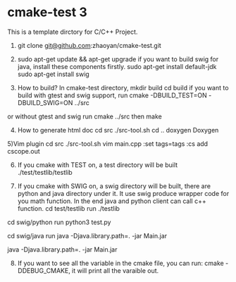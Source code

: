 # cmake-test 3
This is a template dirctory for C/C++ Project. 

1) git clone git@github.com:zhaoyan/cmake-test.git

2) sudo apt-get update && apt-get upgrade
if you want to build swig for java, install these components firstly. 
sudo apt-get install default-jdk
sudo apt-get install swig

3) How to build?
In cmake-test directory, mkdir build
cd build
if you want to build with gtest and swig support, run
cmake -DBUILD_TEST=ON -DBUILD_SWIG=ON ../src

or without gtest and swig run
cmake ../src
then
make

4) How to generate html doc
cd src
./src-tool.sh
cd ..
doxygen Doxygen

5)Vim plugin
cd src
./src-tool.sh
vim main.cpp
:set tags=tags
:cs add cscope.out

6) If you cmake with TEST on, a test directory will be built 
./test/testlib/testlib

7) If you cmake with SWIG on, a swig directory will be built, there are python and java directory under it. It use swig produce wrapper code for you math function. In the end java and python client can call c++ function. 
cd test/testlib run 
./testlib

cd swig/python run
python3 test.py

cd swig/java run
java -Djava.library.path=. -jar Main.jar

java -Djava.library.path=. -jar Main.jar

8) If you want to see all the variable in the cmake file, you can run:
cmake -DDEBUG_CMAKE, it will print all the varaible out. 

